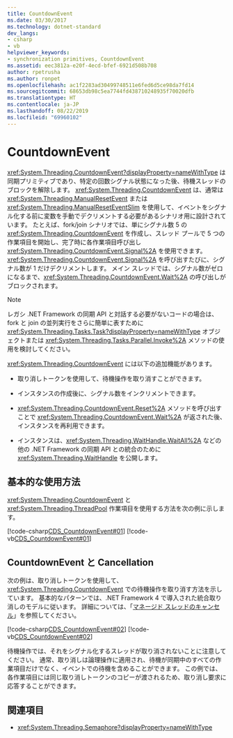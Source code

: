 ```yaml
---
title: CountdownEvent
ms.date: 03/30/2017
ms.technology: dotnet-standard
dev_langs:
- csharp
- vb
helpviewer_keywords:
- synchronization primitives, CountdownEvent
ms.assetid: eec3812a-e20f-4ecd-bfef-6921d508b708
author: rpetrusha
ms.author: ronpet
ms.openlocfilehash: ac1f2283ad30499748511e6fed6d5ce98da7fd14
ms.sourcegitcommit: 68653db98c5ea7744fd438710248935f70020dfb
ms.translationtype: HT
ms.contentlocale: ja-JP
ms.lasthandoff: 08/22/2019
ms.locfileid: "69960102"
---
```

# <a name="countdownevent"></a>CountdownEvent
<xref:System.Threading.CountdownEvent?displayProperty=nameWithType> は同期プリミティブであり、特定の回数シグナル状態になった後、待機スレッドのブロックを解除します。 <xref:System.Threading.CountdownEvent> は、通常は <xref:System.Threading.ManualResetEvent> または <xref:System.Threading.ManualResetEventSlim> を使用して、イベントをシグナル化する前に変数を手動でデクリメントする必要があるシナリオ用に設計されています。 たとえば、fork/join シナリオでは、単にシグナル数 5 の <xref:System.Threading.CountdownEvent> を作成し、スレッド プールで 5 つの作業項目を開始し、完了時に各作業項目呼び出し <xref:System.Threading.CountdownEvent.Signal%2A> を使用できます。 <xref:System.Threading.CountdownEvent.Signal%2A> を呼び出すたびに、シグナル数が 1 だけデクリメントします。 メイン スレッドでは、シグナル数がゼロになるまで、<xref:System.Threading.CountdownEvent.Wait%2A> の呼び出しがブロックされます。  
  
> [!NOTE]
> レガシ .NET Framework の同期 API と対話する必要がないコードの場合は、fork と join の並列実行をさらに簡単に表すために <xref:System.Threading.Tasks.Task?displayProperty=nameWithType> オブジェクトまたは <xref:System.Threading.Tasks.Parallel.Invoke%2A> メソッドの使用を検討してください。  
  
 <xref:System.Threading.CountdownEvent> には以下の追加機能があります。  
  
- 取り消しトークンを使用して、待機操作を取り消すことができます。  
  
- インスタンスの作成後に、シグナル数をインクリメントできます。  
  
- <xref:System.Threading.CountdownEvent.Reset%2A> メソッドを呼び出すことで <xref:System.Threading.CountdownEvent.Wait%2A> が返された後、インスタンスを再利用できます。  
  
- インスタンスは、<xref:System.Threading.WaitHandle.WaitAll%2A> などの他の .NET Framework の同期 API との統合のために <xref:System.Threading.WaitHandle> を公開します。  
  
## <a name="basic-usage"></a>基本的な使用方法  
 <xref:System.Threading.CountdownEvent> と <xref:System.Threading.ThreadPool> 作業項目を使用する方法を次の例に示します。  
  
 [!code-csharp[CDS_CountdownEvent#01](../../../samples/snippets/csharp/VS_Snippets_Misc/cds_countdownevent/cs/countdownevent.cs#01)]
 [!code-vb[CDS_CountdownEvent#01](../../../samples/snippets/visualbasic/VS_Snippets_Misc/cds_countdownevent/vb/module1.vb#01)]  
  
## <a name="countdownevent-with-cancellation"></a>CountdownEvent と Cancellation  
 次の例は、取り消しトークンを使用して、<xref:System.Threading.CountdownEvent> での待機操作を取り消す方法を示しています。 基本的なパターンでは、.NET Framework 4 で導入された統合取り消しのモデルに従います。 詳細については、「[マネージド スレッドのキャンセル](../../../docs/standard/threading/cancellation-in-managed-threads.md)」を参照してください。  
  
 [!code-csharp[CDS_CountdownEvent#02](../../../samples/snippets/csharp/VS_Snippets_Misc/cds_countdownevent/cs/countdownevent.cs#02)]
 [!code-vb[CDS_CountdownEvent#02](../../../samples/snippets/visualbasic/VS_Snippets_Misc/cds_countdownevent/vb/canceleventwait.vb#02)]  
  
 待機操作では、それをシグナル化するスレッドが取り消されないことに注意してください。 通常、取り消しは論理操作に適用され、待機が同期中のすべての作業項目だけでなく、イベントでの待機を含めることができます。 この例では、各作業項目には同じ取り消しトークンのコピーが渡されるため、取り消し要求に応答することができます。  
  
## <a name="see-also"></a>関連項目

- <xref:System.Threading.Semaphore?displayProperty=nameWithType>
